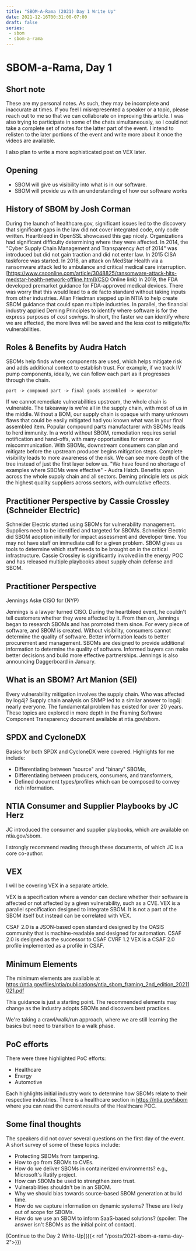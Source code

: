 ```yaml
---
title: "SBOM-A-Rama (2021) Day 1 Write Up"
date: 2021-12-16T00:31:00-07:00
draft: false
series:
 - sbom
 - sbom-a-rama
---
```


# SBOM-a-Rama, Day 1


## Short note
These are my personal notes.
As such, they may be incomplete and inaccurate at times.
If you feel I misrepresented a speaker or a topic, please reach out to me so that we can collaborate on improving this article.
I was also trying to participate in some of the chats simultaneously, so I could not take a complete set of notes for the latter part of the event.
I intend to relisten to the later portions of the event and write more about it once the videos are available.

I also plan to write a more sophisticated post on VEX later.

## Opening
* SBOM will give us visibility into what is in our software.
* SBOM will provide us with an understanding of how our software works 

## History of SBOM by Josh Corman
During the launch of healthcare.gov, significant issues led to the discovery that significant gaps in the law did not cover integrated code, only code written.
Heartbleed in OpenSSL showcased this gap nicely.
Organizations had significant difficulty determining where they were affected.
In 2014, the "Cyber Supply Chain Management and Transparency Act of 2014" was introduced but did not gain traction and did not enter law.
In 2015 CISA taskforce was started.
In 2016, an attack on MedStar Health via a ransomware attack led to ambulance and critical medical care interruption. [https://www.csoonline.com/article/3048825/ransomware-attack-hits-medstar-health-network-offline.html](CSO Online link)
In 2019, the FDA developed premarket guidance for FDA-approved medical devices.
There was worry that this would lead to a de facto standard without taking inputs from other industries.
Allan Friedman stepped up in NTIA to help create SBOM guidance that could span multiple industries.
In parallel, the financial industry applied Deming Principles to identify where software is for the express purposes of *cost savings*.
In short, the faster we can identify where we are affected, the more lives will be saved and the less cost to mitigate/fix vulnerabilities.

## Roles & Benefits by Audra Hatch

SBOMs help finds where components are used, which helps mitigate risk and adds additional context to establish trust.
For example, if we track IV pump components, ideally, we can follow each part as it progresses through the chain.

```
part -> compound part -> final goods assembled -> operator
```

If we cannot remediate vulnerabilities upstream, the whole chain is vulnerable.
The takeaway is we're all in the supply chain, with most of us in the middle.
Without a BOM, our supply chain is opaque with many unknown flaws that could be easily mitigated had you known what was in your final assembled item.
Popular compound parts manufacturer with SBOMs leads to herd immunity.
In a world without SBOM, remediation requires serial notification and hand-offs, with many opportunities for errors or miscommunication.
With SBOMs, downstream consumers can plan and mitigate before the upstream producer begins mitigation steps.
Complete visibility leads to more awareness of the risk.
We can see more depth of the tree instead of just the first layer below us.
"We have found no shortage of examples where SBOMs were effective" - Audra Hatch.
Benefits span across the whole supply chain and all sectors.
Deming principle lets us pick the highest quality suppliers across sectors, with cumulative effects.

## Practitioner Perspective by Cassie Crossley (Schneider Electric)

Schneider Electric started using SBOMs for vulnerability management.
Suppliers need to be identified and targeted for SBOMs.
Schneider Electric did SBOM adoption initially for impact assessment and developer time.
You may not have staff on immediate call for a given problem.
SBOM gives us tools to determine which staff needs to be brought on in the critical infrastructure.
Cassie Crossley is significantly involved in the energy POC and has released multiple playbooks about supply chain defense and SBOM.

## Practitioner Perspective
Jennings Aske CISO for (NYP)

Jennings is a lawyer turned CISO.
During the heartbleed event, he couldn't tell customers whether they were affected by it.
From then on, Jennings began to research SBOMs and has promoted them since.
For every piece of software, and SBOM is created. 
Without visibility, consumers cannot determine the quality of software.
Better information leads to better procurement and management.
SBOMs are designed to provide additional information to determine the quality of software.
Informed buyers can make better decisions and build more effective partnerships.
Jennings is also announcing Daggerboard in January. 

## What is an SBOM? Art Manion (SEI)

Every vulnerability mitigation involves the supply chain.
Who was affected by log4j? Supply chain analysis on SNMP led to a similar answer to log4j: nearly everyone.
The fundamental problem has existed for over 20 years.
These topics are explored in more depth in the Framing Software Component Transparency document available at ntia.gov/sbom.

## SPDX and CycloneDX
Basics for both SPDX and CycloneDX were covered.
Highlights for me include:

* Differentiating between "source" and "binary" SBOMs,
* Differentiating between producers, consumers, and transformers,
* Defined document types/profiles which can be composed to convey rich information.

## NTIA Consumer and Supplier Playbooks by JC Herz
JC introduced the consumer and supplier playbooks, which are available on ntia.gov/sbom.

I strongly recommend reading through these documents, of which JC is a core co-author.

## VEX
I will be covering VEX in a separate article.

VEX is a specification where a vendor can declare whether their software is affected or not affected by a given vulnerability, such as a CVE. VEX is a parallel specification designed to integrate SBOM. It is not a part of the SBOM itself but instead can be correlated with VEX.

CSAF 2.0 is a JSON-based open standard designed by the OASIS community that is machine-readable and designed for automation.
CSAF 2.0 is designed as the successor to CSAF CVRF 1.2
VEX is a CSAF 2.0 profile implemented as a profile in CSAF.

## Minimum Elements
The minimum elements are available at https://ntia.gov/files/ntia/publications/ntia_sbom_framing_2nd_edition_20211021.pdf

This guidance is just a starting point. The recommended elements may change as the industry adopts SBOMs and discovers best practices.

We're taking a crawl/walk/run approach, where we are still learning the basics but need to transition to a walk phase.

## PoC efforts
There were three highlighted PoC efforts:
* Healthcare
* Energy
* Automotive

Each highlights initial industry work to determine how SBOMs relate to their respective industries. There is a healthcare section in https://ntia.gov/sbom where you can read the current results of the Healthcare POC.

## Some final thoughts
The speakers did not cover several questions on the first day of the event. A short survey of some of these topics include:

* Protecting SBOMs from tampering.
* How to go from SBOMs to CVEs.
* How do we deliver SBOMs in containerized environments? e.g., Microsoft's Ratify project.
* How can SBOMs be used to strengthen zero trust.
* Vulnerabilities shouldn't be in an SBOM.
* Why we should bias towards source-based SBOM generation at build time.
* How do we capture information on dynamic systems? These are likely out of scope for SBOMs.
* How do we use an SBOM to inform SaaS-based solutions? (spoiler: The answer isn't SBOMs as the initial point of contact).

[Continue to the Day 2 Write-Up]({{< ref "/posts/2021-sbom-a-rama-day-2">}})
